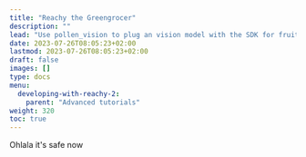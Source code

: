 ```yaml
---
title: "Reachy the Greengrocer"
description: ""
lead: "Use pollen_vision to plug an vision model with the SDK for fruit detection and manipulation"
date: 2023-07-26T08:05:23+02:00
lastmod: 2023-07-26T08:05:23+02:00
draft: false
images: []
type: docs
menu:
  developing-with-reachy-2:
    parent: "Advanced tutorials"
weight: 320
toc: true
---
```


Ohlala it's safe now